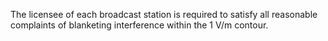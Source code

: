 The licensee of each broadcast station is required to satisfy all reasonable complaints of blanketing interference within the 1 V/m contour.
              

